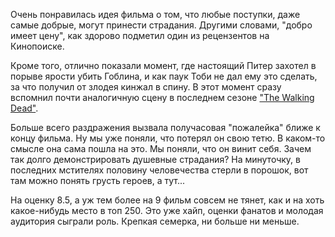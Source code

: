 

Очень понравилась идея фильма о том, что любые поступки, даже самые добрые, могут принести страдания.
Другими словами, "добро имеет цену", как здорово подметил один из рецензентов на Кинопоиске.

Кроме того, отлично показали момент, где настоящий Питер захотел в порыве ярости убить Гоблина, и как паук Тоби не дал ему это сделать, за что получил от злодея кинжал в спину.
В этот момент сразу вспомнил почти аналогичную сцену в последнем сезоне ["The Walking Dead"](p:walking-dead).

Больше всего раздражения вызвала получасовая "пожалейка" ближе к концу фильма.
Ну мы уже поняли, что потерял он свою тетю. В каком-то смысле она сама пошла на это.
Мы поняли, что он винит себя. Зачем так долго демонстрировать душевные страдания?
На минуточку, в последних мстителях половину человечества стерли в порошок, вот там можно понять грусть героев, а тут...

На оценку 8.5, а уж тем более на 9 фильм совсем не тянет, как и на хоть какое-нибудь место в топ 250.
Это уже хайп, оценки фанатов и молодая аудитория сыграли роль.
Крепкая семерка, ни больше ни меньше.